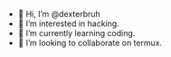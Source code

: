 - 👋 Hi, I’m @dexterbruh
- 👀 I’m interested in hacking.
- 🌱 I’m currently learning coding.
- 💞️ I’m looking to collaborate on termux.


<!---
dexterbruh/dexterbruh is a ✨ special ✨ repository because its `README.md` (this file) appears on your GitHub profile.
You can click the Preview link to take a look at your changes.
--->
